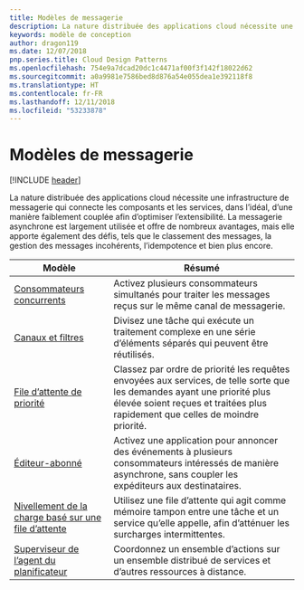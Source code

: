 ```yaml
---
title: Modèles de messagerie
description: La nature distribuée des applications cloud nécessite une infrastructure de messagerie qui connecte les composants et les services, dans l’idéal, d’une manière faiblement couplée afin d’optimiser l’extensibilité. La messagerie asynchrone est largement utilisée et offre de nombreux avantages, mais elle apporte également des défis, tels que le classement des messages, la gestion des messages incohérents, l’idempotence et bien plus encore.
keywords: modèle de conception
author: dragon119
ms.date: 12/07/2018
pnp.series.title: Cloud Design Patterns
ms.openlocfilehash: 754e9a7dcad20dc1c4471af00f3f142f18022d62
ms.sourcegitcommit: a0a9981e7586bed8d876a54e055dea1e392118f8
ms.translationtype: HT
ms.contentlocale: fr-FR
ms.lasthandoff: 12/11/2018
ms.locfileid: "53233878"
---
```

# <a name="messaging-patterns"></a>Modèles de messagerie

[!INCLUDE [header](../../_includes/header.md)]

La nature distribuée des applications cloud nécessite une infrastructure de messagerie qui connecte les composants et les services, dans l’idéal, d’une manière faiblement couplée afin d’optimiser l’extensibilité. La messagerie asynchrone est largement utilisée et offre de nombreux avantages, mais elle apporte également des défis, tels que le classement des messages, la gestion des messages incohérents, l’idempotence et bien plus encore.

| Modèle | Résumé |
| ------- | ------- |
| [Consommateurs concurrents](../competing-consumers.md) | Activez plusieurs consommateurs simultanés pour traiter les messages reçus sur le même canal de messagerie. |
| [Canaux et filtres](../pipes-and-filters.md) | Divisez une tâche qui exécute un traitement complexe en une série d’éléments séparés qui peuvent être réutilisés. |
| [File d’attente de priorité](../priority-queue.md) | Classez par ordre de priorité les requêtes envoyées aux services, de telle sorte que les demandes ayant une priorité plus élevée soient reçues et traitées plus rapidement que celles de moindre priorité. |
| [Éditeur-abonné](../publisher-subscriber.md) | Activez une application pour annoncer des événements à plusieurs consommateurs intéressés de manière asynchrone, sans coupler les expéditeurs aux destinataires. |
| [Nivellement de la charge basé sur une file d’attente](../queue-based-load-leveling.md) | Utilisez une file d’attente qui agit comme mémoire tampon entre une tâche et un service qu’elle appelle, afin d’atténuer les surcharges intermittentes. |
| [Superviseur de l’agent du planificateur](../scheduler-agent-supervisor.md) | Coordonnez un ensemble d’actions sur un ensemble distribué de services et d’autres ressources à distance. |
